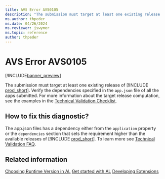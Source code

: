 ```yaml
---
title: AVS Error AVS0105
description: "The submission must target at least one existing release of Business Central. Verify the dependencies specified in the app.json of all the apps submitted."
ms.author: thpeder
ms.date: 04/26/2024
ms.reviewer: jswymer
ms.topic: reference
author: thpeder
---
```


# AVS Error AVS0105

[!INCLUDE[banner_preview](../includes/banner_preview.md)]

The submission must target at least one existing release of [!INCLUDE [prod_short](../includes/prod_short.md)]. Verify the dependencies specified in the `app.json` file of all the apps submitted. For more information about the target release computation, see the examples in the [Technical Validation Checklist](../devenv-checklist-submission.md).

## How to fix this diagnostic?

The app.json files has a dependency either from the `application` property or the `dependencies` section that sets the requirement higher than the available releases of [!INCLUDE [prod_short](../includes/prod_short.md)]. To learn more see [Technical Validation FAQ](../devenv-checklist-submission-faq.md).

## Related information

[Choosing Runtime Version in AL](../devenv-choosing-runtime.md)
[Get started with AL](../devenv-get-started.md)
[Developing Extensions](../devenv-dev-overview.md)
